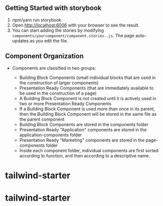 ## Getting Started with storybook

1. npm/yarn run storybook
2. Open [http://localhost:6006](http://localhost:6006) with your browser to see the result.
3. You can start adding the stories by modifying `components/yourcomponent/component.stories..js`. The page auto-updates as you edit the file.

## Component Organization

- Components are classified in two groups:

  - Building Block Components (small individual blocks that are used in the construction of larger components)
  - Presentation Ready Components (that are immediately available to be used in the construction of a page)
  - A Building Block Component is not created until it is actively used in two or more Presentation Ready Components
  - If a Building Block Component is used more than once in its parent, then the Building Block Component will be stored in the same file as the parent component
  - Building Block Components are stored in the components folder
  - Presentation Ready "Application" components are stored in the application-components folder
  - Presentation Ready "Marketing" components are stored in the page-components folder
  - Inside each component folder, individual components are first sorted according to function, and then according to a descriptive name.
# tailwind-starter
# tailwind-starter

